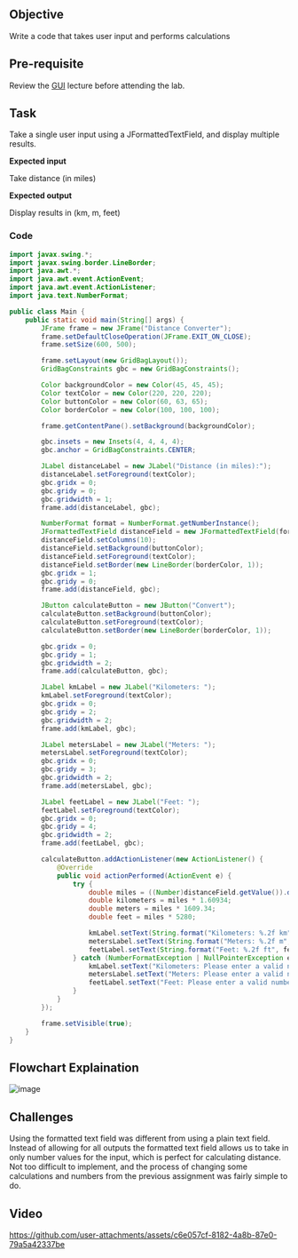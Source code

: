 ## Objective

Write a code that takes user input and performs calculations

## Pre-requisite

Review the [GUI](https://htmlpreview.github.io/?https://github.com/d-khan/java/blob/main/gui/Lecture.html) lecture before attending the lab.

## Task

Take a single user input using a JFormattedTextField, and display multiple results.

__Expected input__

Take distance (in miles)

__Expected output__

Display results in (km, m, feet)

### Code
```java
import javax.swing.*;
import javax.swing.border.LineBorder;
import java.awt.*;
import java.awt.event.ActionEvent;
import java.awt.event.ActionListener;
import java.text.NumberFormat;

public class Main {
    public static void main(String[] args) {
        JFrame frame = new JFrame("Distance Converter");
        frame.setDefaultCloseOperation(JFrame.EXIT_ON_CLOSE);
        frame.setSize(600, 500);

        frame.setLayout(new GridBagLayout());
        GridBagConstraints gbc = new GridBagConstraints();

        Color backgroundColor = new Color(45, 45, 45);
        Color textColor = new Color(220, 220, 220);
        Color buttonColor = new Color(60, 63, 65);
        Color borderColor = new Color(100, 100, 100);

        frame.getContentPane().setBackground(backgroundColor);

        gbc.insets = new Insets(4, 4, 4, 4);
        gbc.anchor = GridBagConstraints.CENTER;

        JLabel distanceLabel = new JLabel("Distance (in miles):");
        distanceLabel.setForeground(textColor);
        gbc.gridx = 0;
        gbc.gridy = 0;
        gbc.gridwidth = 1;
        frame.add(distanceLabel, gbc);

        NumberFormat format = NumberFormat.getNumberInstance();
        JFormattedTextField distanceField = new JFormattedTextField(format);
        distanceField.setColumns(10);
        distanceField.setBackground(buttonColor);
        distanceField.setForeground(textColor);
        distanceField.setBorder(new LineBorder(borderColor, 1));
        gbc.gridx = 1;
        gbc.gridy = 0;
        frame.add(distanceField, gbc);

        JButton calculateButton = new JButton("Convert");
        calculateButton.setBackground(buttonColor);
        calculateButton.setForeground(textColor);
        calculateButton.setBorder(new LineBorder(borderColor, 1));

        gbc.gridx = 0;
        gbc.gridy = 1;
        gbc.gridwidth = 2;
        frame.add(calculateButton, gbc);

        JLabel kmLabel = new JLabel("Kilometers: ");
        kmLabel.setForeground(textColor);
        gbc.gridx = 0;
        gbc.gridy = 2;
        gbc.gridwidth = 2;
        frame.add(kmLabel, gbc);

        JLabel metersLabel = new JLabel("Meters: ");
        metersLabel.setForeground(textColor);
        gbc.gridx = 0;
        gbc.gridy = 3;
        gbc.gridwidth = 2;
        frame.add(metersLabel, gbc);

        JLabel feetLabel = new JLabel("Feet: ");
        feetLabel.setForeground(textColor);
        gbc.gridx = 0;
        gbc.gridy = 4;
        gbc.gridwidth = 2;
        frame.add(feetLabel, gbc);

        calculateButton.addActionListener(new ActionListener() {
            @Override
            public void actionPerformed(ActionEvent e) {
                try {
                    double miles = ((Number)distanceField.getValue()).doubleValue();
                    double kilometers = miles * 1.60934;
                    double meters = miles * 1609.34;
                    double feet = miles * 5280;

                    kmLabel.setText(String.format("Kilometers: %.2f km", kilometers));
                    metersLabel.setText(String.format("Meters: %.2f m", meters));
                    feetLabel.setText(String.format("Feet: %.2f ft", feet));
                } catch (NumberFormatException | NullPointerException ex) {
                    kmLabel.setText("Kilometers: Please enter a valid number.");
                    metersLabel.setText("Meters: Please enter a valid number.");
                    feetLabel.setText("Feet: Please enter a valid number.");
                }
            }
        });

        frame.setVisible(true);
    }
}

```

## Flowchart Explaination 
![image](https://github.com/user-attachments/assets/69ecd53c-9349-4027-881a-cba576905bdb)

## Challenges
Using the formatted text field was different from using a plain text field. Instead of allowing for all outputs the
formatted text field allows us to take in only number values for the input, which is perfect for calculating distance.
Not too difficult to implement, and the process of changing some calculations and numbers from the previous assignment
was fairly simple to do.

## Video


https://github.com/user-attachments/assets/c6e057cf-8182-4a8b-87e0-79a5a42337be


